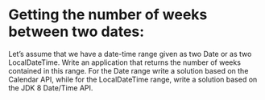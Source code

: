 # Getting the number of weeks between two dates:
Let’s assume that we have a date-time range given as two Date or as two LocalDateTime. Write an application that returns the number of weeks contained in this range. For the Date range write a solution based on the Calendar API, while for the LocalDateTime range, write a solution based on the JDK 8 Date/Time API.